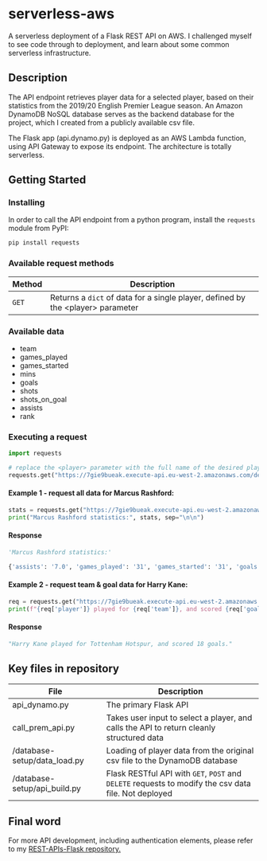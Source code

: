 # serverless-aws

A serverless deployment of a Flask REST API on AWS. I challenged myself to see code through to deployment, and learn about some common serverless infrastructure.   

## Description

The API endpoint retrieves player data for a selected player, based on their statistics from the 2019/20 English Premier League season. An Amazon DynamoDB NoSQL database serves as the backend database for the project, which I created from a publicly available csv file.

The Flask app (api.dynamo.py) is deployed as an AWS Lambda function, using API Gateway to expose its endpoint. The architecture is totally serverless.

## Getting Started

### Installing

In order to call the API endpoint from a python program, install the `requests` module from PyPI:

```python
pip install requests
```

### Available request methods

| Method   | Description                              |
| -------- | ---------------------------------------- |
| `GET`    | Returns a `dict` of data for a single player, defined by the \<player\> parameter|

### Available data
- team 
- games_played
- games_started
- mins
- goals
- shots
- shots_on_goal
- assists
- rank

### Executing a request

``` python
import requests

# replace the <player> parameter with the full name of the desired player
requests.get("https://7gie9bueak.execute-api.eu-west-2.amazonaws.com/dev/players/<player>").json()
```

#### Example 1 - request all data for Marcus Rashford:

``` python
stats = requests.get("https://7gie9bueak.execute-api.eu-west-2.amazonaws.com/dev/players/Marcus%20Rashford").json()
print("Marcus Rashford statistics:", stats, sep="\n\n")
```

#### Response

```python
'Marcus Rashford statistics:'

{'assists': '7.0', 'games_played': '31', 'games_started': '31', 'goals': '17.0', 'mins': '2653.0', 'player': 'Marcus Rashford', 'rank': '9', 'shots': '77.0', 'shots_on_goal': '44.0', 'team': 'Manchester United'}
```
#### Example 2 - request team & goal data for Harry Kane:

``` python
req = requests.get("https://7gie9bueak.execute-api.eu-west-2.amazonaws.com/dev/players/Harry%20Kane").json()
print(f"{req['player']} played for {req['team']}, and scored {req['goals']} goals.")
```

#### Response

```python
"Harry Kane played for Tottenham Hotspur, and scored 18 goals."
```

## Key files in repository


| File   | Description                              |
| -------- | ---------------------------------------- |
| api_dynamo.py    | The primary Flask API |
| call_prem_api.py | Takes user input to select a player, and calls the API to return cleanly structured data |
| /database-setup/data_load.py | Loading of player data from the original csv file to the DynamoDB database |
| /database-setup/api_build.py | Flask RESTful API with `GET`, `POST` and `DELETE` requests to modify the csv data file. Not deployed |

## Final word
For more API development, including authentication elements, please refer to my [REST-APIs-Flask repository.](https://github.com/mhoward91/REST-APIs-Flask)
